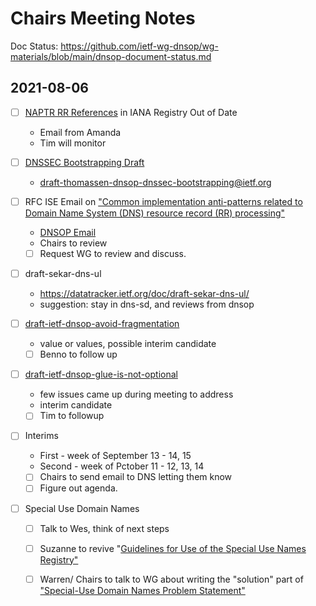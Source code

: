 # Chairs Meeting Notes

Doc Status: https://github.com/ietf-wg-dnsop/wg-materials/blob/main/dnsop-document-status.md

## 2021-08-06

* [ ] [NAPTR RR References](https://www.iana.org/assignments/dns-parameters) in IANA Registry Out of Date
    - Email from Amanda
    - Tim will monitor

* [ ] [DNSSEC Bootstrapping Draft](https://datatracker.ietf.org/doc/draft-thomassen-dnsop-dnssec-bootstrapping/)
    - draft-thomassen-dnsop-dnssec-bootstrapping@ietf.org

* [ ] RFC ISE Email on ["Common implementation anti-patterns related to Domain Name System (DNS) resource record (RR) processing"](https://datatracker.ietf.org/doc/draft-dashevskyi-dnsrr-antipatterns/)
    - [DNSOP Email](https://mailarchive.ietf.org/arch/msg/dnsop/y_wtoNwl2jRcoqOBgTOu3KJ9SE4/)
    - Chairs to review
    - [ ] Request WG to review and discuss.
    
* [ ] draft-sekar-dns-ul
    - https://datatracker.ietf.org/doc/draft-sekar-dns-ul/
    - suggestion: stay in dns-sd, and reviews from dnsop

* [ ] [draft-ietf-dnsop-avoid-fragmentation](https://datatracker.ietf.org/doc/draft-ietf-dnsop-avoid-fragmentation/)
    - value or values, possible interim candidate
    - [ ] Benno to follow up

* [ ] [draft-ietf-dnsop-glue-is-not-optional](https://datatracker.ietf.org/doc/draft-ietf-dnsop-glue-is-not-optional/)
    - few issues came up during meeting to address
    - interim candidate
    - [ ] Tim to followup

* [ ] Interims
    - First - week of September 13 - 14, 15
    - Second - week of Pctober 11 - 12, 13, 14
    - [ ] Chairs to send email to DNS letting them know
    - [ ] Figure out agenda.

* [ ] Special Use Domain Names
    - [ ] Talk to Wes, think of next steps
    - [ ] Suzanne to revive "[Guidelines for Use of the Special Use Names Registry"](https://datatracker.ietf.org/doc/draft-stw-6761ext/)
    - [ ] Warren/ Chairs to talk to WG about writing the "solution" part of ["Special-Use Domain Names Problem Statement"](https://datatracker.ietf.org/doc/html/rfc8244)



